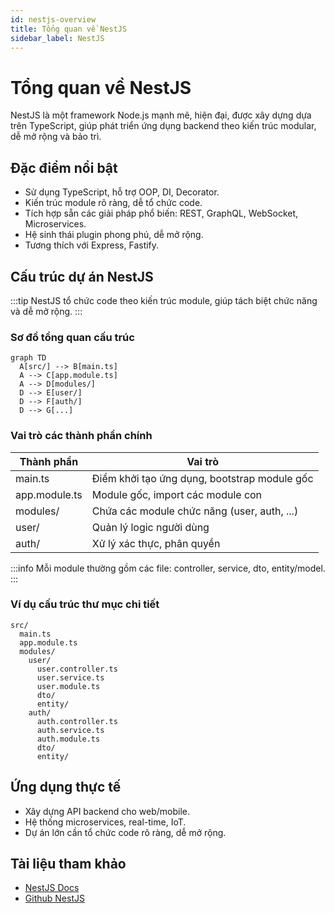 ```yaml
---
id: nestjs-overview
title: Tổng quan về NestJS
sidebar_label: NestJS
---
```


# Tổng quan về NestJS

NestJS là một framework Node.js mạnh mẽ, hiện đại, được xây dựng dựa trên TypeScript, giúp phát triển ứng dụng backend theo kiến trúc modular, dễ mở rộng và bảo trì.

## Đặc điểm nổi bật
- Sử dụng TypeScript, hỗ trợ OOP, DI, Decorator.
- Kiến trúc module rõ ràng, dễ tổ chức code.
- Tích hợp sẵn các giải pháp phổ biến: REST, GraphQL, WebSocket, Microservices.
- Hệ sinh thái plugin phong phú, dễ mở rộng.
- Tương thích với Express, Fastify.

## Cấu trúc dự án NestJS

:::tip
NestJS tổ chức code theo kiến trúc module, giúp tách biệt chức năng và dễ mở rộng.
:::

### Sơ đồ tổng quan cấu trúc
```mermaid
graph TD
  A[src/] --> B[main.ts]
  A --> C[app.module.ts]
  A --> D[modules/]
  D --> E[user/]
  D --> F[auth/]
  D --> G[...]
```

### Vai trò các thành phần chính
| Thành phần      | Vai trò |
|-----------------|--------|
| main.ts         | Điểm khởi tạo ứng dụng, bootstrap module gốc |
| app.module.ts   | Module gốc, import các module con |
| modules/        | Chứa các module chức năng (user, auth, ...) |
| user/           | Quản lý logic người dùng |
| auth/           | Xử lý xác thực, phân quyền |

:::info
Mỗi module thường gồm các file: controller, service, dto, entity/model.
:::

### Ví dụ cấu trúc thư mục chi tiết
```text
src/
  main.ts
  app.module.ts
  modules/
    user/
      user.controller.ts
      user.service.ts
      user.module.ts
      dto/
      entity/
    auth/
      auth.controller.ts
      auth.service.ts
      auth.module.ts
      dto/
      entity/
```

## Ứng dụng thực tế
- Xây dựng API backend cho web/mobile.
- Hệ thống microservices, real-time, IoT.
- Dự án lớn cần tổ chức code rõ ràng, dễ mở rộng.

## Tài liệu tham khảo
- [NestJS Docs](https://docs.nestjs.com/)
- [Github NestJS](https://github.com/nestjs/nest)
